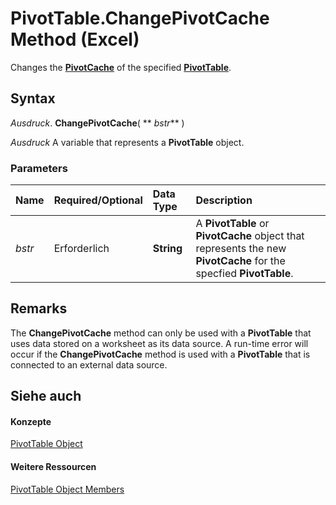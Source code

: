 
# PivotTable.ChangePivotCache Method (Excel)

Changes the  **[PivotCache](c3d84ef1-f9e6-b1bc-cbf0-3ba8dfe17439.md)** of the specified **[PivotTable](a9c1d4a0-78a9-f9a6-6daf-91cb63e45842.md)**.


## Syntax

 _Ausdruck_. **ChangePivotCache**( ** _bstr_** )

 _Ausdruck_ A variable that represents a **PivotTable** object.


### Parameters



|**Name**|**Required/Optional**|**Data Type**|**Description**|
|:-----|:-----|:-----|:-----|
| _bstr_|Erforderlich|**String**|A  **PivotTable** or **PivotCache** object that represents the new **PivotCache** for the specfied **PivotTable**.|

## Remarks

The  **ChangePivotCache** method can only be used with a **PivotTable** that uses data stored on a worksheet as its data source. A run-time error will occur if the **ChangePivotCache** method is used with a **PivotTable** that is connected to an external data source.


## Siehe auch


#### Konzepte


[PivotTable Object](a9c1d4a0-78a9-f9a6-6daf-91cb63e45842.md)
#### Weitere Ressourcen


[PivotTable Object Members](http://msdn.microsoft.com/library/8e8d1692-cf32-63c6-a1f6-54ddcc2a4964%28Office.15%29.aspx)